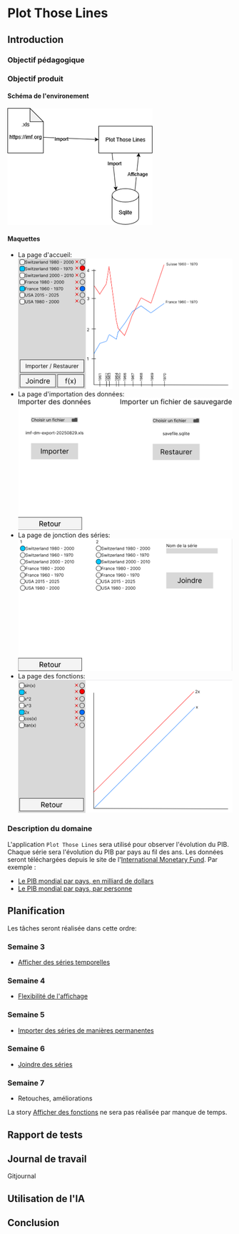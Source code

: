 # Plot Those Lines
## Introduction
### Objectif pédagogique
### Objectif produit
#### Schéma de l'environement
!["Schéma de de l'environement"](./img/schema.png)
#### Maquettes
- La page d'accueil: 
!["Page d'accueil"](./img/maquette-accueil.png)
- La page d'importation des données:
!["Page d'importation"](./img/maquette-import.png)
- La page de jonction des séries:
!["Page de jonction"](./img/maquette-jonction.png)
- La page des fonctions:
!["Page des fonctions"](./img/maquette-fonction.png)
### Description du domaine
L'application `Plot Those Lines` sera utilisé pour observer l'évolution du PIB. Chaque série sera l'évolution du PIB par pays au fil des ans. Les données seront téléchargées depuis le site de l'[International Monetary Fund](https://imf.org).
Par exemple : 
- [Le PIB mondial par pays, en milliard de dollars](https://www.imf.org/external/datamapper/NGDPD@WEO/OEMDC/ADVEC/WEOWORLD)
- [Le PIB mondial par pays, par personne](https://www.imf.org/external/datamapper/NGDPDPC@WEO/OEMDC/ADVEC/WEOWORLD)

## Planification
Les tâches seront réalisée dans cette ordre:
### Semaine 3
- [Afficher des séries temporelles](https://github.com/ASETML/PlotThoseLines/issues/1)
### Semaine 4
- [Flexibilité de l'affichage](https://github.com/ASETML/PlotThoseLines/issues/2)
### Semaine 5
- [Importer des séries de manières permanentes](https://github.com/ASETML/PlotThoseLines/issues/3)
### Semaine 6
- [Joindre des séries](https://github.com/ASETML/PlotThoseLines/issues/4)
### Semaine 7
- Retouches, améliorations

La story [Afficher des fonctions](https://github.com/ASETML/PlotThoseLines/issues/5) ne sera pas réalisée par manque de temps.

## Rapport de tests
## Journal de travail
Gitjournal
## Utilisation de l'IA
## Conclusion